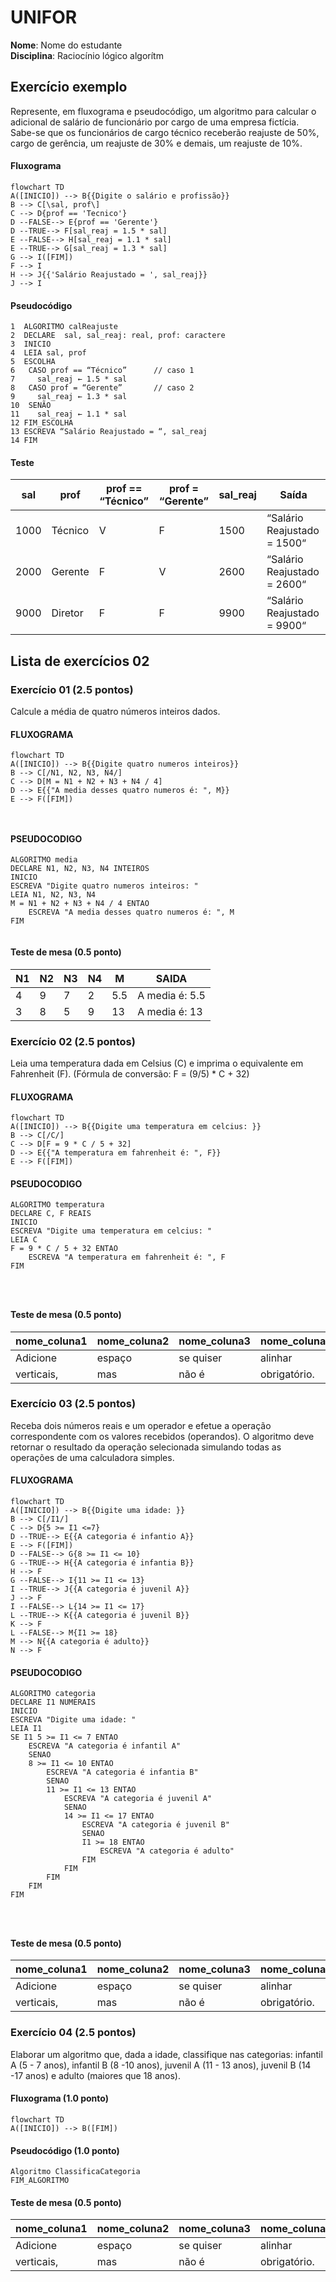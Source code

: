 # UNIFOR
**Nome**: Nome do estudante <br>
**Disciplina**: Raciocínio lógico algorítm

## Exercício exemplo
Represente, em fluxograma e pseudocódigo, um algoritmo para calcular o adicional de salário de funcionário por cargo de uma empresa fictícia. Sabe-se que os funcionários de cargo técnico receberão reajuste de 50%, cargo de gerência, um reajuste de 30% e demais, um reajuste de 10%. 

#### Fluxograma
```mermaid
flowchart TD
A([INICIO]) --> B{{Digite o salário e profissão}}
B --> C[\sal, prof\]
C --> D{prof == 'Tecnico'}
D --FALSE--> E{prof == 'Gerente'}
D --TRUE--> F[sal_reaj = 1.5 * sal]
E --FALSE--> H[sal_reaj = 1.1 * sal]
E --TRUE--> G[sal_reaj = 1.3 * sal]
G --> I([FIM])
F --> I
H --> J{{'Salário Reajustado = ', sal_reaj}}
J --> I
```

#### Pseudocódigo
```
1  ALGORITMO calReajuste
2  DECLARE  sal, sal_reaj: real, prof: caractere
3  INICIO
4  LEIA sal, prof
5  ESCOLHA
6   CASO prof == “Técnico”		// caso 1
7     sal_reaj ← 1.5 * sal
8   CASO prof = “Gerente”		// caso 2
9     sal_reaj ← 1.3 * sal
10  SENÃO
11    sal_reaj ← 1.1 * sal
12 FIM_ESCOLHA
13 ESCREVA “Salário Reajustado = “, sal_reaj
14 FIM
```

#### Teste
| sal | prof | prof == “Técnico” | prof = “Gerente” | sal_reaj | Saída |
| -- | -- | -- | -- | -- | -- |
| 1000 | Técnico | V | F | 1500 | “Salário Reajustado = 1500“ |
| 2000 | Gerente | F | V | 2600 | “Salário Reajustado = 2600“ |
| 9000 | Diretor | F | F | 9900 | “Salário Reajustado = 9900“ |

## Lista de exercícios 02

### Exercício 01 (2.5 pontos)
Calcule a média de quatro números inteiros dados.

#### FLUXOGRAMA
```mermaid
flowchart TD
A([INICIO]) --> B{{Digite quatro numeros inteiros}}
B --> C[/N1, N2, N3, N4/]
C --> D[M = N1 + N2 + N3 + N4 / 4]
D --> E{{"A media desses quatro numeros é: ", M}}
E --> F([FIM])



```

#### PSEUDOCODIGO

```
ALGORITMO media
DECLARE N1, N2, N3, N4 INTEIROS
INICIO
ESCREVA "Digite quatro numeros inteiros: "
LEIA N1, N2, N3, N4
M = N1 + N2 + N3 + N4 / 4 ENTAO
	ESCREVA "A media desses quatro numeros é: ", M
FIM


```

#### Teste de mesa (0.5 ponto)

| N1 | N2 | N3 | N4 | M | SAIDA | 
|      --      |      --      |      --      |      --      |      --      |      --      | 
| 4     | 9       | 7    |  2     | 5.5    |      A media é: 5.5      |
| 3   | 8          | 5        | 9 | 13  |      A media é: 13      |

### Exercício 02 (2.5 pontos)
Leia uma temperatura dada em Celsius (C) e imprima o equivalente em Fahrenheit (F). (Fórmula de conversão: F = (9/5) * C + 32)

#### FLUXOGRAMA
```mermaid
flowchart TD
A([INICIO]) --> B{{Digite uma temperatura em celcius: }}
B --> C[/C/]
C --> D[F = 9 * C / 5 + 32]
D --> E{{"A temperatura em fahrenheit é: ", F}}
E --> F([FIM])

```

#### PSEUDOCODIGO


```
ALGORITMO temperatura
DECLARE C, F REAIS
INICIO
ESCREVA "Digite uma temperatura em celcius: "
LEIA C
F = 9 * C / 5 + 32 ENTAO
	ESCREVA "A temperatura em fahrenheit é: ", F
FIM




```

#### Teste de mesa (0.5 ponto)

| nome_coluna1 | nome_coluna2 | nome_coluna3 | nome_coluna4 | nome_coluna5 | 
|      --      |      --      |      --      |      --      |      --      | 
| Adicione     | espaço       | se quiser    |  alinhar     | as barras    |
| verticais,   | mas          | não é        | obrigatório. | Entendido ?  |

### Exercício 03 (2.5 pontos)
Receba dois números reais e um operador e efetue a operação correspondente com os valores recebidos (operandos). 
O algoritmo deve retornar o resultado da operação selecionada simulando todas as operações de uma calculadora simples.


#### FLUXOGRAMA
```mermaid
flowchart TD
A([INICIO]) --> B{{Digite uma idade: }}
B --> C[/I1/]
C --> D{5 >= I1 <=7}
D --TRUE--> E{{A categoria é infantio A}}
E --> F([FIM])
D --FALSE--> G{8 >= I1 <= 10}
G --TRUE--> H{{A categoria é infantia B}}
H --> F
G --FALSE--> I{11 >= I1 <= 13}
I --TRUE--> J{{A categoria é juvenil A}}
J --> F
I --FALSE--> L{14 >= I1 <= 17}
L --TRUE--> K{{A categoria é juvenil B}}
K --> F
L --FALSE--> M{I1 >= 18}
M --> N{{A categoria é adulto}}
N --> F

```

#### PSEUDOCODIGO
```
ALGORITMO categoria
DECLARE I1 NUMERAIS
INICIO
ESCREVA "Digite uma idade: "
LEIA I1
SE I1 5 >= I1 <= 7 ENTAO
	ESCREVA "A categoria é infantil A"
	SENAO
	8 >= I1 <= 10 ENTAO
		ESCREVA "A categoria é infantia B"
		SENAO 
		11 >= I1 <= 13 ENTAO
			ESCREVA "A categoria é juvenil A"
			SENAO 
			14 >= I1 <= 17 ENTAO
				ESCREVA "A categoria é juvenil B"
				SENAO
				I1 >= 18 ENTAO 
					ESCREVA "A categoria é adulto"
				FIM
			FIM
		FIM
	FIM
FIM
				
	
		

```


#### Teste de mesa (0.5 ponto)

| nome_coluna1 | nome_coluna2 | nome_coluna3 | nome_coluna4 | nome_coluna5 | 
|      --      |      --      |      --      |      --      |      --      | 
| Adicione     | espaço       | se quiser    |  alinhar     | as barras    |
| verticais,   | mas          | não é        | obrigatório. | Entendido ?  |

### Exercício 04 (2.5 pontos)
Elaborar um algoritmo que, dada a idade, classifique nas categorias: infantil A (5 - 7 anos), infantil B (8 -10 anos), juvenil A (11 - 13 anos), juvenil B (14 -17 anos) e adulto (maiores que 18 anos).

#### Fluxograma (1.0 ponto)

```mermaid
flowchart TD
A([INICIO]) --> B([FIM])
```

#### Pseudocódigo (1.0 ponto)

```
Algoritmo ClassificaCategoria
FIM_ALGORITMO
```

#### Teste de mesa (0.5 ponto)

| nome_coluna1 | nome_coluna2 | nome_coluna3 | nome_coluna4 | nome_coluna5 | 
|      --      |      --      |      --      |      --      |      --      | 
| Adicione     | espaço       | se quiser    |  alinhar     | as barras    |
| verticais,   | mas          | não é        | obrigatório. | Entendido ?  |
